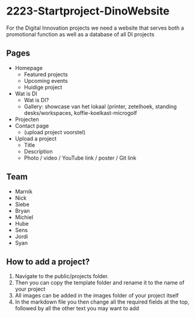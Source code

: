# 2223-Startproject-DinoWebsite

For the Digital Innovation projects we need a website that serves both a promotional function as well as a database of all DI projects

## Pages

- Homepage
  - Featured projects
  - Upcoming events
  - Huidige project
- Wat is DI
  - Wat is DI?
  - Gallery: showcase van het lokaal (printer, zetelhoek, standing desks/workspaces, koffie-koelkast-microgolf
- Projecten
- Contact page
  - (upload project voorstel)
- Upload a project
  - Title
  - Description
  - Photo / video / YouTube link / poster / Git link


## Team

- Marnik
- Nick
- Siebe
- Bryan
- Michiel
- Hube
- Sens
- Jordi
- Syan

## How to add a project?

1. Navigate to the public/projects folder.
1. Then you can copy the template folder and rename it to the name of your project
1. All images can be added in the images folder of your project itself
1. In the markdown file you then change all the required fields at the top, followed by all the other text you may want to add

